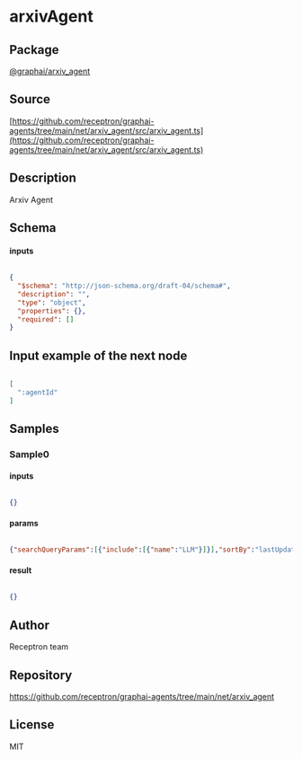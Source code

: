 # arxivAgent

## Package
[@graphai/arxiv_agent](https://www.npmjs.com/package/@graphai/arxiv_agent)
## Source
[https://github.com/receptron/graphai-agents/tree/main/net/arxiv_agent/src/arxiv_agent.ts](https://github.com/receptron/graphai-agents/tree/main/net/arxiv_agent/src/arxiv_agent.ts)

## Description

Arxiv Agent

## Schema

#### inputs

```json

{
  "$schema": "http://json-schema.org/draft-04/schema#",
  "description": "",
  "type": "object",
  "properties": {},
  "required": []
}

```

## Input example of the next node

```json

[
  ":agentId"
]

```

## Samples

### Sample0

#### inputs

```json

{}

```

#### params

```json

{"searchQueryParams":[{"include":[{"name":"LLM"}]}],"sortBy":"lastUpdatedDate","sortOrder":"descending","start":0,"maxResults":100}

```

#### result

```json

{}

```

## Author

Receptron team

## Repository

https://github.com/receptron/graphai-agents/tree/main/net/arxiv_agent

## License

MIT

